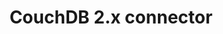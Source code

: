 ---
title: "CouchDB 2.x connector"
lang: en
layout: readme
source: loopback-connector-couchdb2
keywords: LoopBack
tags: [connectors, readme]
sidebar: lb3_sidebar
permalink: /doc/en/lb3/Couchdb2-connector.html
---